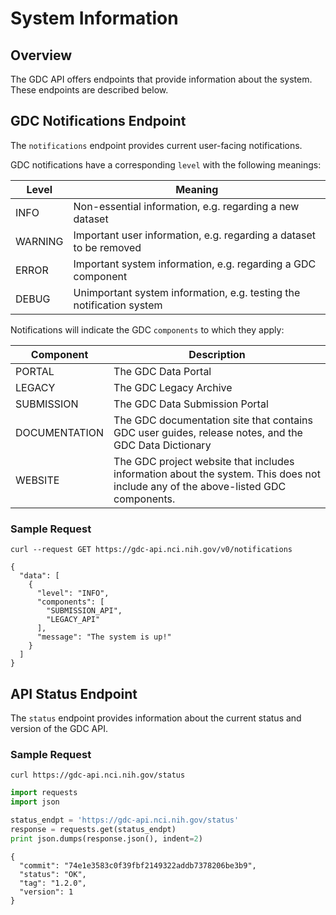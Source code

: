 # System Information

## Overview

The GDC API offers endpoints that provide information about the system. These endpoints are described below.


## GDC Notifications Endpoint

The `notifications` endpoint provides current user-facing notifications.

GDC notifications have a corresponding `level` with the following meanings:

| Level   | Meaning                                                              |
|---------|----------------------------------------------------------------------|
| INFO    | Non-essential information, e.g. regarding a new dataset              |
| WARNING | Important user information, e.g. regarding a dataset to be removed   |
| ERROR   | Important system information, e.g. regarding a GDC component         |
| DEBUG   | Unimportant system information, e.g. testing the notification system |

Notifications will indicate the GDC `components` to which they apply:

| Component   | Description                                                              |
|---------|----------------------------------------------------------------------|
| PORTAL   | The GDC Data Portal         |
| LEGACY   | The GDC Legacy Archive         |
| SUBMISSION   | The GDC Data Submission Portal |
| DOCUMENTATION | The GDC documentation site that contains GDC user guides, release notes, and the GDC Data Dictionary    |
| WEBSITE    | The GDC project website that includes information about the system. This does not include any of the above-listed GDC components.           |

### Sample Request

```Shell
curl --request GET https://gdc-api.nci.nih.gov/v0/notifications
```
```Response
{
  "data": [
    {
      "level": "INFO",
      "components": [
        "SUBMISSION_API",
        "LEGACY_API"
      ],
      "message": "The system is up!"
    }
  ]
}
```

## API Status Endpoint

The `status` endpoint provides information about the current status and version of the GDC API.

### Sample Request

``` shell
curl https://gdc-api.nci.nih.gov/status
```
``` python
import requests
import json

status_endpt = 'https://gdc-api.nci.nih.gov/status'
response = requests.get(status_endpt)
print json.dumps(response.json(), indent=2)
```
``` Reponse
{
  "commit": "74e1e3583c0f39fbf2149322addb7378206be3b9",
  "status": "OK",
  "tag": "1.2.0",
  "version": 1
}
```
